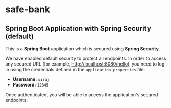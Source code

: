 # safe-bank

## Spring Boot Application with Spring Security (default)

This is a **Spring Boot** application which is secured using **Spring Security**.

We have enabled default security to protect all endpoints. In order to access any secured URL (for example, [http://localhost:8080/hello](http://localhost:8080/hello)), you need to log in using the credentials defined in the `application.properties` file:

- **Username:** `siraj`
- **Password:** `12345`

Once authenticated, you will be able to access the application's secured endpoints.
